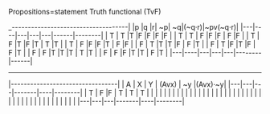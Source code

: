 Propositions=statement
Truth functional (TvF)

_------------------------------------|
|p  |q    |r| ~p| ~q|(~q·r)|~pv(~q·r)|
|---|----|---|---|---|------|--------|
| T |  T |T  |F  |F  |F       |F     |
| T |  T | F |F  |F  | F      |F     |
| T |  F |T  |F  |T  | T      |T     |
| T |  F |F  |F  |T  |  F     |F     |
| F |  T |T  |T  |F  |  F     |T     |
| F |  T |F  |T  |F  |  F     |T     |
| F |  F |T  |T  |T  | T      |T     |
| F |  F |F  |T  |T  | F      |T     |
|---|----|---|---|---|--------|------|

----

|---------------------------------|
| A | X | Y | (Avx) | ~y |(Avx)·~y|
|---|---|---|-------|----|--------|
| T | F |F  |   T   | T  |    T   |
|   |   |   |       |    |        |
|   |   |   |       |    |        |
|   |   |   |       |    |        |
|   |   |   |       |    |        |
|   |   |   |       |    |        |
|   |   |   |       |    |        |
|---|---|---|-------|----|--------|
